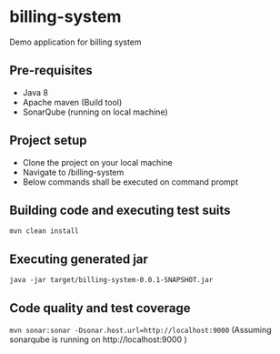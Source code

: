 # billing-system
Demo application for billing system

## Pre-requisites
* Java 8
* Apache maven (Build tool)
* SonarQube (running on local machine)

## Project setup
* Clone the project on your local machine
* Navigate to <root directory>/billing-system
* Below commands shall be executed on command prompt

## Building code and executing test suits
`mvn clean install`

## Executing generated jar
`java -jar target/billing-system-0.0.1-SNAPSHOT.jar`

## Code quality and test coverage
`mvn sonar:sonar -Dsonar.host.url=http://localhost:9000` (Assuming sonarqube is running on http://localhost:9000 )
